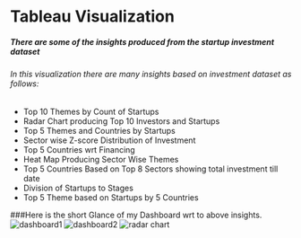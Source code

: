 # Tableau Visualization 
##### There are some of the insights produced from the startup investment dataset
###### In this visualization there are many insights based on investment dataset as follows:

- Top 10 Themes by Count of Startups
- Radar Chart producing Top 10 Investors and Startups
- Top 5 Themes and Countries by Startups 
- Sector wise Z-score Distribution of Investment
- Top 5 Countries wrt Financing
- Heat Map Producing Sector Wise Themes
- Top 5 Countries Based on Top 8 Sectors showing total investment till date
- Division of Startups to Stages
- Top 5 Theme based on Startups by 5 Countries

###Here is the short Glance of my Dashboard wrt to above insights.
![dashboard1](https://user-images.githubusercontent.com/54077740/115991729-74c49200-a5e7-11eb-971f-e289f45bf5b7.png)
![dashboard2](https://user-images.githubusercontent.com/54077740/115991806-e3095480-a5e7-11eb-9d3e-b2b2f72d3422.png)
![radar chart](https://user-images.githubusercontent.com/54077740/115991810-e997cc00-a5e7-11eb-9bb2-980326a55ed1.png)
